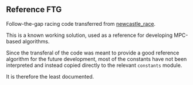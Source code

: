 ## Reference FTG

Follow-the-gap racing code transferred from [newcastle_race][1].

This is a known working solution, used as a reference for developing MPC-based algorithms.

Since the transferal of the code was meant to provide a good reference algorithm for the future development, most of the
constants have not been interpreted and instead copied directly to the relevant `constants` module.

It is therefore the least documented.

[1]: https://github.com/pastankaitis/newcastle_race